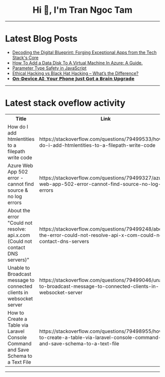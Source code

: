 <h1 align="center">Hi 👋, I'm Tran Ngoc Tam</h1>

---

# Latest Blog Posts 
<!-- BLOG-POST-LIST:START -->
- [Decoding the Digital Blueprint: Forging Exceptional Apps from the Tech Stack&#39;s Core](https://dev.to/daria_ester_7bc79acd97d54/decoding-the-digital-blueprint-forging-exceptional-apps-from-the-tech-stacks-core-1kh7)
- [How To Add a Data Disk To A Virtual Machine In Azure: A Guide.](https://dev.to/essy/how-to-add-a-data-disk-to-a-virtual-machine-in-azure-a-guide-3g2g)
- [Parameter Type Safety in JavaScript](https://dev.to/besworks/parameter-type-safety-in-javascript-4je2)
- [Ethical Hacking vs Black Hat Hacking – What’s the Difference?](https://dev.to/serverzone/ethical-hacking-vs-black-hat-hacking-whats-the-difference-cgk)
- [𝗢𝗻-𝗗𝗲𝘃𝗶𝗰𝗲 𝗔𝗜: 𝗬𝗼𝘂𝗿 𝗣𝗵𝗼𝗻𝗲 𝗝𝘂𝘀𝘁 𝗚𝗼𝘁 𝗮 𝗕𝗿𝗮𝗶𝗻 𝗨𝗽𝗴𝗿𝗮𝗱𝗲](https://dev.to/lifeofdekisugi/--3466)
<!-- BLOG-POST-LIST:END -->

---

# Latest stack oveflow activity
<table>
  <tr><th>Title</th><th>Link</th></tr>
  <!-- STACKOVERFLOW:START --><tr><td>How do I add htmlentities to a filepath write code</td><td>https://stackoverflow.com/questions/79499533/how-do-i-add-htmlentities-to-a-filepath-write-code</td></tr><tr><td>Azure Web App 502 error - cannot find source &amp; no log errors</td><td>https://stackoverflow.com/questions/79499327/azure-web-app-502-error-cannot-find-source-no-log-errors</td></tr><tr><td>About the error &quot;Could not resolve: api.x.com &lpar;Could not contact DNS servers&rpar;&quot;</td><td>https://stackoverflow.com/questions/79499248/about-the-error-could-not-resolve-api-x-com-could-not-contact-dns-servers</td></tr><tr><td>Unable to Broadcast message to connected clients in websocket server</td><td>https://stackoverflow.com/questions/79499046/unable-to-broadcast-message-to-connected-clients-in-websocket-server</td></tr><tr><td>How to Create a Table via Laravel Console Command and Save Schema to a Text File</td><td>https://stackoverflow.com/questions/79498955/how-to-create-a-table-via-laravel-console-command-and-save-schema-to-a-text-file</td></tr><!-- STACKOVERFLOW:END -->
</table>

---


